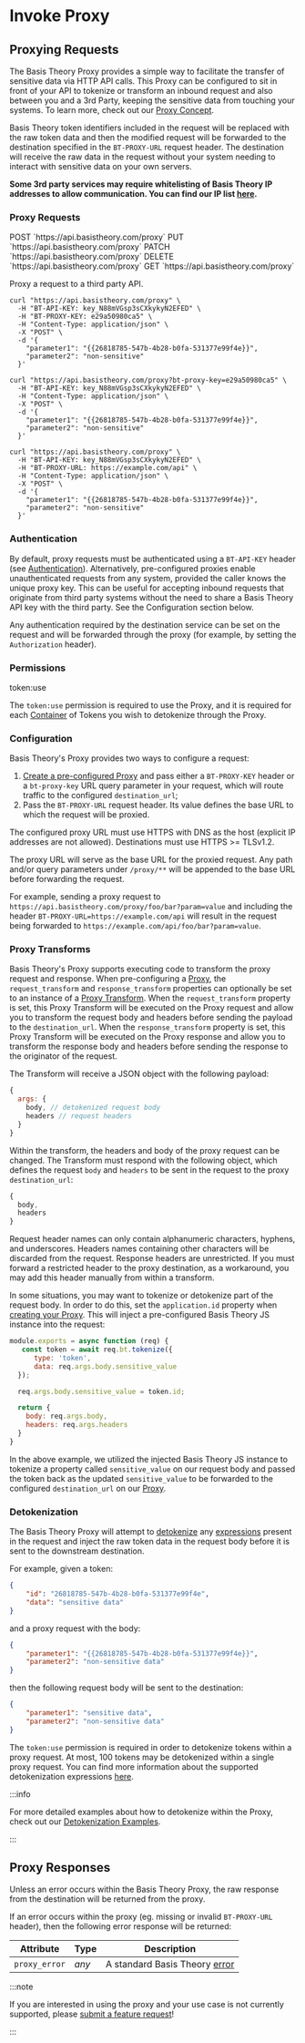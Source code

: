 # Invoke Proxy

## Proxying Requests

The Basis Theory Proxy provides a simple way to facilitate the transfer of sensitive data via HTTP API calls. This Proxy can be configured to sit in front of your API to tokenize or transform an inbound request and also between you and a 3rd Party, keeping the sensitive data from touching your systems. To learn more, check out our [Proxy Concept](https://developers.basistheory.com/concepts/what-is-the-proxy/).

Basis Theory token identifiers included in the request will be replaced with the raw token data and then the modified request will be forwarded to the destination specified in the `BT-PROXY-URL` request header. The destination will receive the raw data in the request without your system needing to interact with sensitive data on your own servers.

**Some 3rd party services may require whitelisting of Basis Theory IP addresses to allow communication. You can find our IP list [here](/docs/api/ip-addresses).** 

### Proxy Requests

<span class="http-method post">
  <span class="method-wrapper">
    <span class="box-method">POST</span>
  </span>
  `https://api.basistheory.com/proxy`
</span>

<span class="http-method put">
  <span class="method-wrapper">
    <span class="box-method">PUT</span>
  </span>
  `https://api.basistheory.com/proxy`
</span>

<span class="http-method patch">
  <span class="method-wrapper">
    <span class="box-method">PATCH</span>
  </span>
  `https://api.basistheory.com/proxy`
</span>

<span class="http-method delete">
  <span class="method-wrapper">
    <span class="box-method">DELETE</span>
  </span>
  `https://api.basistheory.com/proxy`
</span>

<span class="http-method get">
  <span class="method-wrapper">
    <span class="box-method">GET</span>
  </span>
  `https://api.basistheory.com/proxy`
</span>

Proxy a request to a third party API.

```shell title="Request with 'BT-PROXY-KEY' header"
curl "https://api.basistheory.com/proxy" \
  -H "BT-API-KEY: key_N88mVGsp3sCXkykyN2EFED" \
  -H "BT-PROXY-KEY: e29a50980ca5" \
  -H "Content-Type: application/json" \
  -X "POST" \
  -d '{
    "parameter1": "{{26818785-547b-4b28-b0fa-531377e99f4e}}",
    "parameter2": "non-sensitive"
  }'
```

```shell title="Request with 'bt-proxy-key' query param"
curl "https://api.basistheory.com/proxy?bt-proxy-key=e29a50980ca5" \
  -H "BT-API-KEY: key_N88mVGsp3sCXkykyN2EFED" \
  -H "Content-Type: application/json" \
  -X "POST" \
  -d '{
    "parameter1": "{{26818785-547b-4b28-b0fa-531377e99f4e}}",
    "parameter2": "non-sensitive"
  }'
```

```shell title="Request with 'BT-PROXY-URL' header"
curl "https://api.basistheory.com/proxy" \
  -H "BT-API-KEY: key_N88mVGsp3sCXkykyN2EFED" \
  -H "BT-PROXY-URL: https://example.com/api" \
  -H "Content-Type: application/json" \
  -X "POST" \
  -d '{
    "parameter1": "{{26818785-547b-4b28-b0fa-531377e99f4e}}",
    "parameter2": "non-sensitive"
  }'
```

### Authentication

By default, proxy requests must be authenticated using a `BT-API-KEY` header (see [Authentication](/docs/api/authentication)).
Alternatively, pre-configured proxies enable unauthenticated requests from any system, provided the caller knows the unique proxy key. This can be useful for accepting inbound requests that originate from third party systems without the need to share a Basis Theory API key with the third party. See the Configuration section below.

Any authentication required by the destination service can be set on the request and will be forwarded through the proxy
(for example, by setting the `Authorization` header).

### Permissions

<p class="scopes">
  <span class="scope">token:use</span>
</p>

The `token:use` permission is required to use the Proxy, and it is required for each
[Container](https://developers.basistheory.com/concepts/what-are-token-containers) of Tokens you wish to detokenize through the Proxy.

### Configuration

Basis Theory's Proxy provides two ways to configure a request:

1. [Create a pre-configured Proxy](/docs/api/proxies#create-a-proxy) and pass either a `BT-PROXY-KEY` header or a `bt-proxy-key` URL query parameter in your request, which will route traffic to the configured `destination_url`;
2. Pass the `BT-PROXY-URL` request header. Its value defines the base URL to which the request will be proxied. 

The configured proxy URL must use HTTPS with DNS as the host (explicit IP addresses are not allowed). Destinations must use HTTPS >= TLSv1.2.

The proxy URL will serve as the base URL for the proxied request. Any path and/or query parameters under `/proxy/**` will be appended to the base URL before forwarding the request.

For example, sending a proxy request to `https://api.basistheory.com/proxy/foo/bar?param=value` and including the header `BT-PROXY-URL=https://example.com/api` will result in the request being forwarded to `https://example.com/api/foo/bar?param=value`.

### Proxy Transforms

Basis Theory's Proxy supports executing code to transform the proxy request and response. When pre-configuring a [Proxy](/docs/api/proxies#create-a-proxy), the `request_transform` and `response_transform` properties can optionally be set to an instance of a [Proxy Transform](/docs/api/proxies#proxy-transform-object). When the `request_transform` property is set, this Proxy Transform will be executed on the Proxy request and allow you to transform the request body and headers before sending the payload to the `destination_url`. When the `response_transform` property is set, this Proxy Transform will be executed on the Proxy response and allow you to transform the response body and headers before sending the response to the originator of the request.

The Transform will receive a JSON object with the following payload:

```js
{
  args: {
    body, // detokenized request body
    headers // request headers
  }
}
```

Within the transform, the headers and body of the proxy request can be changed.
The Transform must respond with the following object, which defines the request `body` and `headers` to be sent in the request to the proxy `destination_url`:

```js
{
  body,
  headers
}
```

<aside class="notice">
  <span>
    Request header names can only contain alphanumeric characters, hyphens, and underscores. 
    Headers names containing other characters will be discarded from the request.
    Response headers are unrestricted. If you must forward a restricted header to the proxy destination, 
    as a workaround, you may add this header manually from within a transform.
  </span>
</aside>

In some situations, you may want to tokenize or detokenize part of the request body. In order to do this, set the `application.id` property when [creating your Proxy](/docs/api/proxies#create-a-proxy). This will inject a pre-configured Basis Theory JS instance into the request:

```js
module.exports = async function (req) {
   const token = await req.bt.tokenize({
      type: 'token',
      data: req.args.body.sensitive_value
  });

  req.args.body.sensitive_value = token.id;

  return {
    body: req.args.body,
    headers: req.args.headers
  }
}
```

In the above example, we utilized the injected Basis Theory JS instance to tokenize a property called `sensitive_value` on our request body and passed the token back as the updated `sensitive_value` to be forwarded to the configured `destination_url` on our [Proxy](#proxies).

### Detokenization

The Basis Theory Proxy will attempt to [detokenize](/expressions/#detokenization) any [expressions](/expressions) present in the request and inject the raw token data in the request body before it is sent to the downstream destination.

For example, given a token:

```json
{
    "id": "26818785-547b-4b28-b0fa-531377e99f4e",
    "data": "sensitive data"
}
```  

and a proxy request with the body:

```json
{
    "parameter1": "{{26818785-547b-4b28-b0fa-531377e99f4e}}",
    "parameter2": "non-sensitive data"
}
```  

then the following request body will be sent to the destination:

```json
{
    "parameter1": "sensitive data",
    "parameter2": "non-sensitive data"
}
```

The `token:use` permission is required in order to detokenize tokens within a proxy request. 
At most, 100 tokens may be detokenized within a single proxy request. You can find more information about the supported detokenization expressions [here](/expressions/#detokenization).

:::info

For more detailed examples about how to detokenize within the Proxy, check out our [Detokenization Examples](/docs/expressions/#detokenization-examples).

:::

<aside class="notice">
  <span></span>
</aside>

## Proxy Responses

Unless an error occurs within the Basis Theory Proxy, the raw response from the destination will be returned from the proxy.

If an error occurs within the proxy (eg. missing or invalid `BT-PROXY-URL` header), then the following error response will be returned:

| Attribute     | Type  | Description                              |
|---------------|-------|------------------------------------------|
| `proxy_error` | *any* | A standard Basis Theory [error](#errors) |

:::note

If you are interested in using the proxy and your use case is not currently supported, please [submit a feature request](mailto:support@basistheory.com?subject=Proxy%20Feature%20Request)!

:::